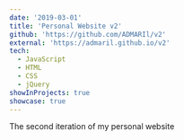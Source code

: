 ```yaml
---
date: '2019-03-01'
title: 'Personal Website v2'
github: 'https://github.com/ADMARIl/v2'
external: 'https://admaril.github.io/v2'
tech:
  - JavaScript
  - HTML
  - CSS
  - jQuery
showInProjects: true
showcase: true
---
```


The second iteration of my personal website

